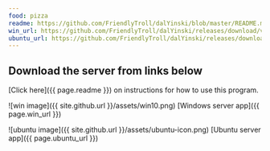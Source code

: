 ```yaml
---
food: pizza
readme: https://github.com/FriendlyTroll/dalYinski/blob/master/README.md
win_url: https://github.com/FriendlyTroll/dalYinski/releases/download/v.0.12-beta1/dalyinski-server-0.12.exe
ubuntu_url: https://github.com/FriendlyTroll/dalYinski/releases/download/v.0.12-beta1/dalyinski-0.12.deb
---
```



## Download the server from links below

[Click here]({{ page.readme }}) on instructions for how to use this program.


![win image]({{ site.github.url }}/assets/win10.png)
[Windows server app]({{ page.win_url }})

![ubuntu image]({{ site.github.url }}/assets/ubuntu-icon.png)
[Ubuntu server app]({{ page.ubuntu_url }})


